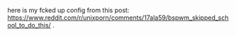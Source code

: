 here is my fcked up config from this post: https://www.reddit.com/r/unixporn/comments/17ala59/bspwm_skipped_school_to_do_this/ . 

